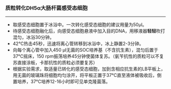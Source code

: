 ### 质粒转化DH5α大肠杆菌感受态细胞

-----

* 取感受态细胞置于冰浴中。一次转化感受态细胞的建议用量为50μl。
* 待感受态细胞融化后，向感受态细胞悬液中加入目的DNA，用移液器**轻轻**吹打混匀，冰浴30分钟。
* 42℃热击45秒，迅速将离心管转移到冰浴中，冰上静置2-3分钟。
* 向每个离心管中加入450 μl无菌的SOC培养基（不含抗生素），混匀后置于37℃摇床，150 rpm振荡培养45分钟使菌体复苏。（氨苄抗性的质粒可以不复苏直接涂板，卡那抗性的质粒必须要复苏）
* 根据实验需求，取适量已转化的感受态细胞，加到含相应抗生素的LB平板上，用无菌的玻璃珠将细胞均匀涂开，将平板正置于37℃直至液体被吸收后，倒置培养，37℃培养12-16小时即可见单克隆菌落。
